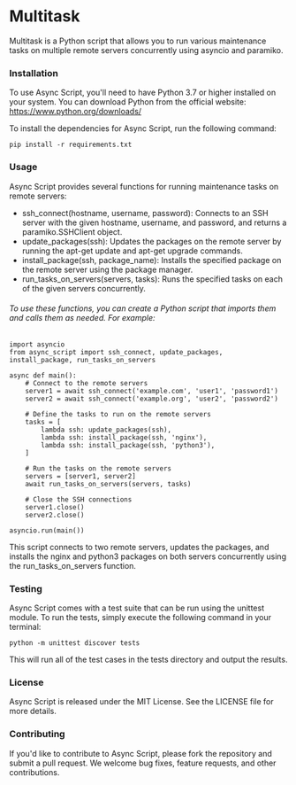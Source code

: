 # Multitask
Multitask is a Python script that allows you to run various maintenance tasks on multiple remote servers concurrently using asyncio and paramiko.

### Installation
To use Async Script, you'll need to have Python 3.7 or higher installed on your system. You can download Python from the official website: https://www.python.org/downloads/

To install the dependencies for Async Script, run the following command:

``` 
pip install -r requirements.txt
```

### Usage
Async Script provides several functions for running maintenance tasks on remote servers:

- ssh_connect(hostname, username, password): Connects to an SSH server with the given hostname, username, and password, and returns a paramiko.SSHClient object.
- update_packages(ssh): Updates the packages on the remote server by running the apt-get update and apt-get upgrade commands.
- install_package(ssh, package_name): Installs the specified package on the remote server using the package manager.
- run_tasks_on_servers(servers, tasks): Runs the specified tasks on each of the given servers concurrently.

###### To use these functions, you can create a Python script that imports them and calls them as needed. For example:
```
import asyncio
from async_script import ssh_connect, update_packages, install_package, run_tasks_on_servers

async def main():
    # Connect to the remote servers
    server1 = await ssh_connect('example.com', 'user1', 'password1')
    server2 = await ssh_connect('example.org', 'user2', 'password2')

    # Define the tasks to run on the remote servers
    tasks = [
        lambda ssh: update_packages(ssh),
        lambda ssh: install_package(ssh, 'nginx'),
        lambda ssh: install_package(ssh, 'python3'),
    ]

    # Run the tasks on the remote servers
    servers = [server1, server2]
    await run_tasks_on_servers(servers, tasks)

    # Close the SSH connections
    server1.close()
    server2.close()

asyncio.run(main())
```

This script connects to two remote servers, updates the packages, and installs the nginx and python3 packages on both servers concurrently using the run_tasks_on_servers function.

### Testing
Async Script comes with a test suite that can be run using the unittest module. To run the tests, simply execute the following command in your terminal:

```
python -m unittest discover tests
```

This will run all of the test cases in the tests directory and output the results.

### License
Async Script is released under the MIT License. See the LICENSE file for more details.

### Contributing
If you'd like to contribute to Async Script, please fork the repository and submit a pull request. We welcome bug fixes, feature requests, and other contributions.
